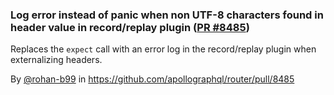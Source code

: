### Log error instead of panic when non UTF-8 characters found in header value in record/replay plugin ([PR #8485](https://github.com/apollographql/router/pull/8485))

Replaces the `expect` call with an error log in the record/replay plugin when externalizing headers.

By [@rohan-b99](https://github.com/rohan-b99) in https://github.com/apollographql/router/pull/8485
